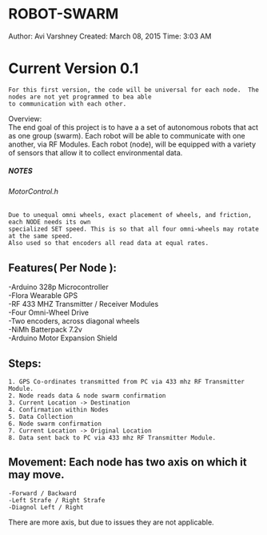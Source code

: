 # ROBOT-SWARM
Author: Avi Varshney
Created: March 08, 2015
Time: 3:03 AM

# Current Version 0.1
	For this first version, the code will be universal for each node.  The nodes are not yet programmed to bea able
	to communication with each other.

Overview:															
	The end goal of this project is to have a a set of autonomous robots that act as one group (swarm).  Each robot will be able to communicate with one another, via RF Modules.  Each robot (node), will be equipped with a variety of sensors that allow it to collect environmental data.  

##### NOTES															
###### MotorControl.h														
	Due to unequal omni wheels, exact placement of wheels, and friction, each NODE needs its own
	specialized SET speed. This is so that all four omni-wheels may rotate at the same speed.  
	Also used so that encoders all read data at equal rates.
  
## Features( Per Node ):														
  -Arduino 328p Microcontroller													
  -Flora Wearable GPS														
  -RF 433 MHZ Transmitter / Receiver Modules											
  -Four Omni-Wheel Drive													
  -Two encoders, across diagonal wheels												
  -NiMh Batterpack 7.2v														
  -Arduino Motor Expansion Shield												
  
## Steps:															
	1. GPS Co-ordinates transmitted from PC via 433 mhz RF Transmitter Module.						
	2. Node reads data & node swarm confirmation										
	3. Current Location -> Destination											
	4. Confirmation within Nodes												
	5. Data Collection													
	6. Node swarm confirmation												
	7. Current Location -> Original Location										
	8. Data sent back to PC via 433 mhz RF Transmitter Module.								
	
## Movement:																Each node has two axis on which it may move.										
	-Forward / Backward													
	-Left Strafe / Right Strafe
	-Diagnol Left / Right

There are more axis, but due to issues they are not applicable.
